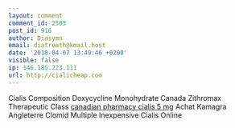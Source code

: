 ```yaml
---
layout: comment
comment_id: 2505
post_id: 916
author: Diasymn
email: diatreath@kmail.host
date: '2018-04-07 13:49:46 +0200'
visible: false
ip: 146.185.223.111
url: http://cialicheap.com
---
```

Cialis Composition Doxycycline Monohydrate Canada Zithromax Therapeutic Class  <a href=http://buyciali.com>canadian pharmacy cialis 5 mg</a> Achat Kamagra Angleterre Clomid Multiple Inexpensive Cialis Online  
